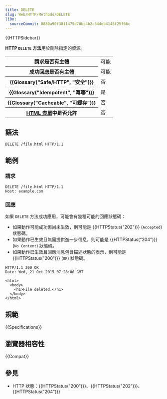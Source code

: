 ```yaml
---
title: DELETE
slug: Web/HTTP/Methods/DELETE
l10n:
  sourceCommit: 0880a90f3811475d78bc4b2c344eb4146f25f66c
---
```


{{HTTPSidebar}}

**HTTP `DELETE` 方法**用於刪除指定的資源。

<table class="properties">
  <tbody>
    <tr>
      <th scope="row">請求是否有主體</th>
      <td>可能</td>
    </tr>
    <tr>
      <th scope="row">成功回應是否有主體</th>
      <td>可能</td>
    </tr>
    <tr>
      <th scope="row">{{Glossary("Safe/HTTP", "安全")}}</th>
      <td>否</td>
    </tr>
    <tr>
      <th scope="row">{{Glossary("Idempotent", "冪等")}}</th>
      <td>是</td>
    </tr>
    <tr>
      <th scope="row">{{Glossary("Cacheable", "可緩存")}}</th>
      <td>否</td>
    </tr>
    <tr>
      <th scope="row">
        <a href="/zh-TW/docs/Learn/Forms">HTML 表單</a>中是否允許
      </th>
      <td>否</td>
    </tr>
  </tbody>
</table>

## 語法

```http
DELETE /file.html HTTP/1.1
```

## 範例

### 請求

```http
DELETE /file.html HTTP/1.1
Host: example.com
```

### 回應

如果 `DELETE` 方法成功應用，可能會有幾種可能的回應狀態碼：

- 如果動作可能成功但尚未生效，則可能是 {{HTTPStatus("202")}} (`Accepted`) 狀態碼。
- 如果動作已生效且無需提供進一步信息，則可能是 {{HTTPStatus("204")}} (`No Content`) 狀態碼。
- 如果動作已生效且回應消息包含描述狀態的表示，則可能是 {{HTTPStatus("200")}} (`OK`) 狀態碼。

```http
HTTP/1.1 200 OK
Date: Wed, 21 Oct 2015 07:28:00 GMT

<html>
  <body>
    <h1>File deleted.</h1>
  </body>
</html>
```

## 規範

{{Specifications}}

## 瀏覽器相容性

{{Compat}}

## 參見

- HTTP 狀態：{{HTTPStatus("200")}}、{{HTTPStatus("202")}}、{{HTTPStatus("204")}}

